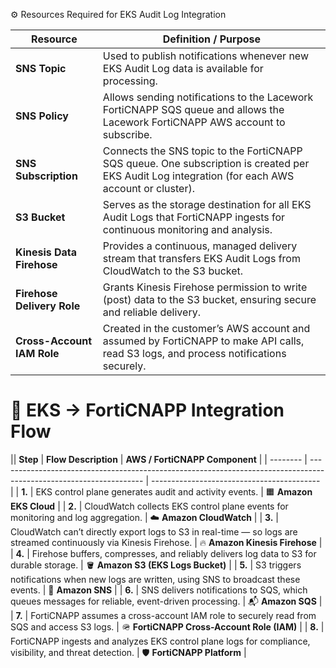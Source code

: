 








⚙️ Resources Required for EKS Audit Log Integration

| **Resource**               | **Definition / Purpose**                                                                                                                         |
| -------------------------- | ------------------------------------------------------------------------------------------------------------------------------------------------ |
| **SNS Topic**              | Used to publish notifications whenever new EKS Audit Log data is available for processing.                                                       |
| **SNS Policy**             | Allows sending notifications to the Lacework FortiCNAPP SQS queue and allows the Lacework FortiCNAPP AWS account to subscribe.                   |
| **SNS Subscription**       | Connects the SNS topic to the FortiCNAPP SQS queue. One subscription is created per EKS Audit Log integration (for each AWS account or cluster). |
| **S3 Bucket**              | Serves as the storage destination for all EKS Audit Logs that FortiCNAPP ingests for continuous monitoring and analysis.                         |
| **Kinesis Data Firehose**  | Provides a continuous, managed delivery stream that transfers EKS Audit Logs from CloudWatch to the S3 bucket.                                   |
| **Firehose Delivery Role** | Grants Kinesis Firehose permission to write (post) data to the S3 bucket, ensuring secure and reliable delivery.                                 |
| **Cross-Account IAM Role** | Created in the customer’s AWS account and assumed by FortiCNAPP to make API calls, read S3 logs, and process notifications securely.             |



# 🧭 EKS → FortiCNAPP Integration Flow

|| **Step** | **Flow Description**                                                                                               | **AWS / FortiCNAPP Component**             |
| -------- | ------------------------------------------------------------------------------------------------------------------ | ------------------------------------------ |
| **1.**   | EKS control plane generates audit and activity events.                                                             | 🟧 **Amazon EKS Cloud**                    |
| **2.**   | CloudWatch collects EKS control plane events for monitoring and log aggregation.                                   | ☁️ **Amazon CloudWatch**                   |
| **3.**   | CloudWatch can’t directly export logs to S3 in real-time — so logs are streamed continuously via Kinesis Firehose. | 🔥 **Amazon Kinesis Firehose**             |
| **4.**   | Firehose buffers, compresses, and reliably delivers log data to S3 for durable storage.                            | 🪣 **Amazon S3 (EKS Logs Bucket)**         |
| **5.**   | S3 triggers notifications when new logs are written, using SNS to broadcast these events.                          | 📨 **Amazon SNS**                          |
| **6.**   | SNS delivers notifications to SQS, which queues messages for reliable, event-driven processing.                    | 📬 **Amazon SQS**                          |
| **7.**   | FortiCNAPP assumes a cross-account IAM role to securely read from SQS and access S3 logs.                          | 🪖 **FortiCNAPP Cross-Account Role (IAM)** |
| **8.**   | FortiCNAPP ingests and analyzes EKS control plane logs for compliance, visibility, and threat detection.           | 🛡️ **FortiCNAPP Platform**                |

